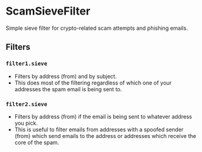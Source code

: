 # ScamSieveFilter

Simple sieve filter for crypto-related scam attempts and phishing emails. 

## Filters

### `filter1.sieve`

- Filters by address (from) and by subject.
- This does most of the filtering regardless of which one of your addresses the spam email is being sent to.

### `filter2.sieve`

- Filters by address (from) if the email is being sent to whatever address you pick.
- This is useful to filter emails from addresses with a spoofed sender (from) which send emails to the address or addresses which receive the core of the spam. 
